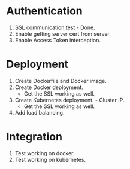 # Authentication
1. SSL communication test - Done.
2. Enable getting server cert from server.
3. Enable Access Token interception.

# Deployment
1. Create Dockerfile and Docker image.
2. Create Docker deployment.
    - Get the SSL working as well.
3. Create Kubernetes deployment. - Cluster IP.
    - Get the SSL working as well.
4. Add load balancing.

# Integration
1. Test working on docker.
2. Test working on kubernetes.
